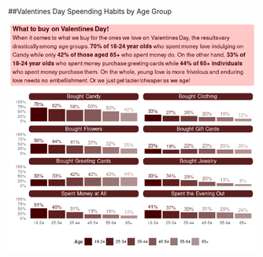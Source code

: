 ##Valentines Day Speending Habits by Age Group

![Valentines Day Spending by Age Group Visualization](valentines-day-age-group-viz.png)
